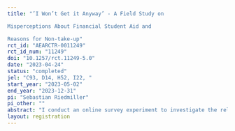 ```yaml
---
title: "’I Won’t Get it Anyway’ - A Field Study on
Misperceptions About Financial Student Aid and
Reasons for Non-take-up"
rct_id: "AEARCTR-0011249"
rct_id_num: "11249"
doi: "10.1257/rct.11249-5.0"
date: "2023-04-24"
status: "completed"
jel: "C93, D14, H52, I22, "
start_year: "2023-05-02"
end_year: "2023-12-31"
pi: "Sebastian Riedmiller"
pi_other: ""
abstract: "I conduct an online survey experiment to investigate the relationship between misperceptions about social benefit program criteria, their correction, and take-up. The study focusses on the German federal financial student aid (BAföG) and elicits students’ misperceptions about the program criteria through hypothetical scenarios. Half of the participants receive bundled information designed to resolve possible misperceptions at the end of the survey. In a follow-up survey six months later, students are asked about their application status for financial aid to determine the impact of the correction of misperceptions on take-up, and misperceptions will be elicited again. The results help us to understand how misperceptions about social benefit programs relate to non-take-up, how correcting potential misperceptions influences application rates, and which reasons for non-application are especially prone to be tackled by information."
layout: registration
---
```


